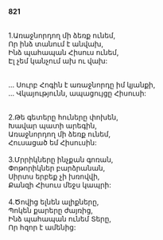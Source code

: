 **821**

\
1.Առաջնորդող մի ձեռք ունեմ,\
Որ ինձ տանում է անվախ,\
Ինձ պահապան Հիսուս ունեմ,\
Էլ չեմ կանչում ախ ու վախ:

\
 ... Սուրբ Հոգին է առաջնորդը իմ կյանքի,\
 ... Վկայությունն, ապացույցը Հիսուսի:

\
2.Թե գետերը հուները փոխեն,\
Խավար պատի արեգին,\
Առաջնորդող մի ձեռք ունեմ,\
Հուսացած եմ Հիսուսին:\
\
3.Մրրիկները ինչքան գոռան,\
Փոթորիկներ բարձրանան,\
Սիրտս երբեք չի խռովվի,\
Քանզի Հիսուս մեջս կապրի:\
\
4.Ծովից ելնեն ալիքները,\
Պոկեն քարերը ժայռից,\
Ինձ պահապան ունեմ Տերը,\
Որ հզոր է ամենից:
